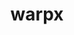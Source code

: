 ---
title: "warpx"
layout: cache
categories: [package, develop-2024-12-01]
meta: {"versions": ["24.10"], "compilers": ["gcc@=11.4.0", "gcc@=9.4.0", "oneapi@=2024.2.1"], "oss": ["ubuntu20.04", "ubuntu22.04"], "platforms": ["linux"], "targets": ["neoverse_v1", "neoverse_v2", "ppc64le", "x86_64_v3"], "stacks": ["e4s", "e4s-neoverse-v2", "e4s-neoverse_v1", "e4s-oneapi", "e4s-power", "root"], "num_specs": 6, "num_specs_by_stack": {"root": 6, "e4s-power": 1, "e4s-neoverse_v1": 1, "e4s-neoverse-v2": 1, "e4s": 1, "e4s-oneapi": 2}}
spec_details: [{"hash": "hj4pgtdnwfdu5njvi3fg53wr57prg2d2", "compiler": "gcc@=9.4.0", "versions": ["24.10"], "os": "ubuntu20.04", "platform": "linux", "target": "ppc64le", "variants": ["+app", "~ascent", "build_system=cmake", "build_type=Release", "~catalyst", "compute=omp", "dims=1,2,3,rz", "+eb", "+fft", "generator=make", "~ipo", "+lib", "+mpi", "+mpithreadmultiple", "+openpmd", "precision=double", "+python", "+python_ipo", "+qed", "~qedtablegen", "~sensei", "+shared", "+tprof"], "stacks": ["root", "e4s-power"], "size": "-", "tarball": "https://binaries.spack.io/develop-2024-12-01/build_cache/linux-ubuntu20.04-ppc64le/gcc-9.4.0/warpx-24.10/linux-ubuntu20.04-ppc64le-gcc-9.4.0-warpx-24.10-hj4pgtdnwfdu5njvi3fg53wr57prg2d2.spack"}, {"hash": "r4y2qpwj4uwvqddl23r67qx4ahrlwxrn", "compiler": "gcc@=11.4.0", "versions": ["24.10"], "os": "ubuntu22.04", "platform": "linux", "target": "neoverse_v1", "variants": ["+app", "~ascent", "build_system=cmake", "build_type=Release", "~catalyst", "compute=omp", "dims=1,2,3,rz", "+eb", "+fft", "generator=make", "~ipo", "+lib", "+mpi", "+mpithreadmultiple", "+openpmd", "precision=double", "+python", "+python_ipo", "+qed", "~qedtablegen", "~sensei", "+shared", "+tprof"], "stacks": ["e4s-neoverse_v1", "root"], "size": "-", "tarball": "https://binaries.spack.io/develop-2024-12-01/build_cache/linux-ubuntu22.04-neoverse_v1/gcc-11.4.0/warpx-24.10/linux-ubuntu22.04-neoverse_v1-gcc-11.4.0-warpx-24.10-r4y2qpwj4uwvqddl23r67qx4ahrlwxrn.spack"}, {"hash": "vlaxkticmzd3ilng747tmhi4dswht6bo", "compiler": "gcc@=11.4.0", "versions": ["24.10"], "os": "ubuntu22.04", "platform": "linux", "target": "neoverse_v2", "variants": ["+app", "~ascent", "build_system=cmake", "build_type=Release", "~catalyst", "compute=omp", "dims=1,2,3,rz", "+eb", "+fft", "generator=make", "~ipo", "+lib", "+mpi", "+mpithreadmultiple", "+openpmd", "precision=double", "+python", "+python_ipo", "+qed", "~qedtablegen", "~sensei", "+shared", "+tprof"], "stacks": ["root", "e4s-neoverse-v2"], "size": "-", "tarball": "https://binaries.spack.io/develop-2024-12-01/build_cache/linux-ubuntu22.04-neoverse_v2/gcc-11.4.0/warpx-24.10/linux-ubuntu22.04-neoverse_v2-gcc-11.4.0-warpx-24.10-vlaxkticmzd3ilng747tmhi4dswht6bo.spack"}, {"hash": "544z5qcsq4v5a6kgialfws7tdqxa7lpl", "compiler": "gcc@=11.4.0", "versions": ["24.10"], "os": "ubuntu22.04", "platform": "linux", "target": "x86_64_v3", "variants": ["+app", "~ascent", "build_system=cmake", "build_type=Release", "~catalyst", "compute=omp", "dims=1,2,3,rz", "+eb", "+fft", "generator=make", "~ipo", "+lib", "+mpi", "+mpithreadmultiple", "+openpmd", "precision=double", "+python", "+python_ipo", "+qed", "~qedtablegen", "~sensei", "+shared", "+tprof"], "stacks": ["root", "e4s"], "size": "-", "tarball": "https://binaries.spack.io/develop-2024-12-01/build_cache/linux-ubuntu22.04-x86_64_v3/gcc-11.4.0/warpx-24.10/linux-ubuntu22.04-x86_64_v3-gcc-11.4.0-warpx-24.10-544z5qcsq4v5a6kgialfws7tdqxa7lpl.spack"}, {"hash": "nhauu2wkvptykdqjbnmum7jnjmxw2hbm", "compiler": "oneapi@=2024.2.1", "versions": ["24.10"], "os": "ubuntu22.04", "platform": "linux", "target": "x86_64_v3", "variants": ["+app", "~ascent", "build_system=cmake", "build_type=Release", "~catalyst", "compute=sycl", "dims=1,2,3,rz", "+eb", "~fft", "generator=make", "~ipo", "+lib", "+mpi", "+mpithreadmultiple", "+openpmd", "precision=double", "+python", "~python_ipo", "~qed", "~qedtablegen", "~sensei", "+shared", "+tprof"], "stacks": ["root", "e4s-oneapi"], "size": "-", "tarball": "https://binaries.spack.io/develop-2024-12-01/build_cache/linux-ubuntu22.04-x86_64_v3/oneapi-2024.2.1/warpx-24.10/linux-ubuntu22.04-x86_64_v3-oneapi-2024.2.1-warpx-24.10-nhauu2wkvptykdqjbnmum7jnjmxw2hbm.spack"}, {"hash": "rung2jy4f7dz5owuscf3oi6hhxam42mf", "compiler": "oneapi@=2024.2.1", "versions": ["24.10"], "os": "ubuntu22.04", "platform": "linux", "target": "x86_64_v3", "variants": ["+app", "~ascent", "build_system=cmake", "build_type=Release", "~catalyst", "compute=omp", "dims=1,2,3,rz", "+eb", "+fft", "generator=make", "~ipo", "+lib", "+mpi", "+mpithreadmultiple", "+openpmd", "precision=double", "+python", "~python_ipo", "+qed", "~qedtablegen", "~sensei", "+shared", "+tprof"], "stacks": ["root", "e4s-oneapi"], "size": "-", "tarball": "https://binaries.spack.io/develop-2024-12-01/build_cache/linux-ubuntu22.04-x86_64_v3/oneapi-2024.2.1/warpx-24.10/linux-ubuntu22.04-x86_64_v3-oneapi-2024.2.1-warpx-24.10-rung2jy4f7dz5owuscf3oi6hhxam42mf.spack"}]
---